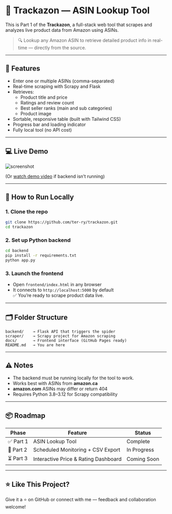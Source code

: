 # 🛒 Trackazon — ASIN Lookup Tool

This is Part 1 of the **Trackazon**, a full-stack web tool that scrapes and analyzes live product data from Amazon using ASINs.

> 🔍 Lookup any Amazon ASIN to retrieve detailed product info in real-time — directly from the source.

---

## 🔧 Features

- Enter one or multiple ASINs (comma-separated)
- Real-time scraping with Scrapy and Flask
- Retrieves:
  - Product title and price
  - Ratings and review count
  - Best seller ranks (main and sub categories)
  - Product image
- Sortable, responsive table (built with Tailwind CSS)
- Progress bar and loading indicator
- Fully local tool (no API cost)

---

## 💻 Live Demo

![screenshot](docs/screenshot.png) <!-- Add your real screenshot later -->

(Or [watch demo video](#) if backend isn’t running)

---

## 🚀 How to Run Locally

### 1. Clone the repo

```bash
git clone https://github.com/ter-ry/trackazon.git
cd trackazon
```

### 2. Set up Python backend

```bash
cd backend
pip install -r requirements.txt
python app.py
```

### 3. Launch the frontend

- Open `frontend/index.html` in any browser
- It connects to `http://localhost:5000` by default  
✅ You’re ready to scrape product data live.

---

## 🗂 Folder Structure

```
backend/    → Flask API that triggers the spider  
scraper/    → Scrapy project for Amazon scraping  
docs/       → Frontend interface (GitHub Pages ready)  
README.md   → You are here  
```

---

## ⚠️ Notes

- The backend must be running locally for the tool to work.
- Works best with ASINs from **amazon.ca**
- **amazon.com** ASINs may differ or return 404
- Requires Python 3.8–3.12 for Scrapy compatibility

---

## 📦 Roadmap

| Phase     | Feature                               | Status       |
|-----------|----------------------------------------|--------------|
| ✅ Part 1 | ASIN Lookup Tool                        | Complete     |
| 🔄 Part 2 | Scheduled Monitoring + CSV Export       | In Progress  |
| ⏳ Part 3 | Interactive Price & Rating Dashboard    | Coming Soon  |

---

## ⭐️ Like This Project?

Give it a ⭐ on GitHub or connect with me — feedback and collaboration welcome!
